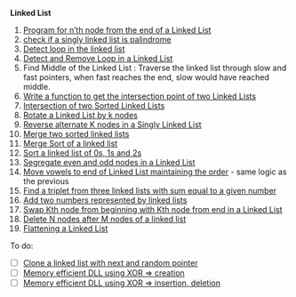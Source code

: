 **Linked List**

1. [Program for n’th node from the end of a Linked List](https://www.geeksforgeeks.org/nth-node-from-the-end-of-a-linked-list/)
2. [check if a singly linked list is palindrome](https://www.geeksforgeeks.org/function-to-check-if-a-singly-linked-list-is-palindrome/)
3. [Detect loop in the linked list](https://www.geeksforgeeks.org/detect-loop-in-a-linked-list/)
4. [Detect and Remove Loop in a Linked List](https://www.geeksforgeeks.org/detect-and-remove-loop-in-a-linked-list/)
5. Find Middle of the Linked List : Traverse the linked list through slow and fast pointers, when fast reaches the end, slow would have reached middle.
6. [Write a function to get the intersection point of two Linked Lists](https://www.geeksforgeeks.org/write-a-function-to-get-the-intersection-point-of-two-linked-lists/)
7. [Intersection of two Sorted Linked Lists](https://www.geeksforgeeks.org/intersection-of-two-sorted-linked-lists/)
8. [Rotate a Linked List by k nodes](https://www.geeksforgeeks.org/rotate-a-linked-list/)
9. [Reverse alternate K nodes in a Singly Linked List](https://www.geeksforgeeks.org/reverse-alternate-k-nodes-in-a-singly-linked-list/)
10. [Merge two sorted linked lists](https://www.geeksforgeeks.org/merge-two-sorted-linked-lists/)
11. [Merge Sort of a linked list](https://www.geeksforgeeks.org/merge-sort-for-linked-list/)
12. [Sort a linked list of 0s, 1s and 2s](https://www.geeksforgeeks.org/sort-a-linked-list-of-0s-1s-or-2s/)
13. [Segregate even and odd nodes in a Linked List](https://www.geeksforgeeks.org/segregate-even-and-odd-elements-in-a-linked-list/)
14. [Move vowels to end of Linked List maintaining the order](https://www.geeksforgeeks.org/arrange-consonants-vowels-nodes-linked-list/) - same logic as the previous
15. [Find a triplet from three linked lists with sum equal to a given number](https://www.geeksforgeeks.org/find-a-triplet-from-three-linked-lists-with-sum-equal-to-a-given-number/)
16. [Add two numbers represented by linked lists](https://www.geeksforgeeks.org/sum-of-two-linked-lists/)
17. [Swap Kth node from beginning with Kth node from end in a Linked List](https://www.geeksforgeeks.org/swap-kth-node-from-beginning-with-kth-node-from-end-in-a-linked-list/)
18. [Delete N nodes after M nodes of a linked list](https://www.geeksforgeeks.org/delete-n-nodes-after-m-nodes-of-a-linked-list/)
19. [Flattening a Linked List](https://www.geeksforgeeks.org/flattening-a-linked-list/)

To do:

- [ ] [Clone a linked list with next and random pointer](https://www.geeksforgeeks.org/a-linked-list-with-next-and-arbit-pointer/)
- [ ] [Memory efficient DLL using XOR => creation](https://www.geeksforgeeks.org/xor-linked-list-a-memory-efficient-doubly-linked-list-set-1/)
- [ ] [Memory efficient DLL using XOR => insertion, deletion](https://www.geeksforgeeks.org/xor-linked-list-a-memory-efficient-doubly-linked-list-set-2/)